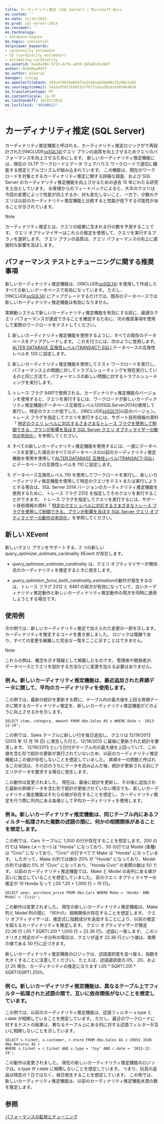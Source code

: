 ```yaml
---
title: カーディナリティ推定 (SQL Server) | Microsoft Docs
ms.custom: ''
ms.date: 11/24/2015
ms.prod: sql-server-2014
ms.reviewer: ''
ms.technology:
- database-engine
ms.topic: conceptual
helpviewer_keywords:
- cardinality estimator
- CE (cardinality estimator)
- estimating cardinality
ms.assetid: baa8a304-5713-4cfe-a699-345e819ce6df
author: MikeRayMSFT
ms.author: mikeray
manager: craigg
ms.openlocfilehash: 393c4f88f9ab60f3a25ddaab5bb091fb298e1e02
ms.sourcegitcommit: 3da2edf82763852cff6772a1a282ace3034b4936
ms.translationtype: MT
ms.contentlocale: ja-JP
ms.lasthandoff: 10/02/2018
ms.locfileid: "48200612"
---
```

# <a name="cardinality-estimation-sql-server"></a>カーディナリティ推定 (SQL Server)
  カーディナリティ推定機能と呼ばれる、カーディナリティ推定ロジックがで再設計された[!INCLUDE[ssSQL14](../../includes/sssql14-md.md)]クエリ プランの品質を向上させるためクエリのパフォーマンスを向上させるためにします。 新しいカーディナリティ推定機能には、現在の OLTP ワークロードとデータ ウェアハウス ワークロードで適切に機能する想定とアルゴリズムが組み込まれています。 この機能は、現在のワークロードを対象とするカーディナリティ推定に関する詳細な調査、および SQL Server のカーディナリティ推定機能を向上させるための過去 15 年にわたる研究を土台としています。 お客様からのフィードバックによると、大半のクエリは今回の変更によって性能が向上するか、何も変化しないこと、一方で、少数のクエリは以前のカーディナリティ推定機能と比較すると性能が低下する可能性があることが示されています。  
  
> [!NOTE]  
>  カーディナリティ推定とは、クエリの結果に含まれる行の数を予測することです。 クエリ オプティマイザーはこれらの推定を使用して、クエリを実行するプランを選択します。 クエリ プランの品質は、クエリ パフォーマンスの向上に直接的な影響を及ぼします。  
  
## <a name="performance-testing-and-tuning-recommendations"></a>パフォーマンス テストとチューニングに関する推奨事項  
 新しいカーディナリティ推定機能は、[!INCLUDE[ssSQL14](../../includes/sssql14-md.md)] を使用して作成したすべての新しいデータベースで有効になっています。 ただし、[!INCLUDE[ssSQL14](../../includes/sssql14-md.md)] にアップグレードするだけでは、既存のデータベースでは新しいカーディナリティ推定機能は有効になりません。  
  
 実稼動システムで新しいカーディナリティ推定機能を有効にする前に、最適なクエリ パフォーマンスが達成できることを確認するために、次の推奨事項を使用して実際のワークロードをテストしてください。  
  
1.  新しいカーディナリティ推定機能を使用するように、すべての既存のデータベースをアップグレードします。 これを行うには、次のように使用します。 [ALTER DATABASE 互換性レベル&#40;TRANSACT-SQL&#41; ](/sql/t-sql/statements/alter-database-transact-sql-compatibility-level)データベースの互換性レベルを 120 に設定します。  
  
2.  新しいカーディナリティ推定機能を使用してテスト ワークロードを実行し、パフォーマンス上の問題に対してトラブルシューティングを現在実行しているのと同じ方法で、パフォーマンスの新しい問題に対するトラブルシューティングを実行します。  
  
3.  トレース フラグ 9481で使用される、カーディナリティ推定機能のバージョンを使用すると、クエリを実行するには、ワークロードが新しいカーディナリティ推定機能(データベース互換性レベル120(SQLServer2014))使用して実行し、特定のクエリが低下した、[!INCLUDE[ssSQL11](../../includes/sssql11-md.md)]以前のバージョン。 トレース フラグを指定してクエリを実行するには、サポート技術情報の資料「 [特定のクエリ レベルに対応するさまざまなトレース フラグを使用して制御できる、プランが影響を及ぼす SQL Server クエリ オプティマイザーの動作の有効化](http://support.microsoft.com/kb/2801413)」を参照してください。  
  
4.  すべての新しいカーディナリティ推定機能を使用するには、一度にデータベースを変更した場合のすべてのデータベースの以前のカーディナリティ推定機能を使用を使用して[ALTER DATABASE 互換性レベル&#40;TRANSACT-SQL&#41; ](/sql/t-sql/statements/alter-database-transact-sql-compatibility-level)にデータベースの互換性レベルを 110 に設定します。  
  
5.  データベース互換性レベル 110 を使用してワークロードを実行し、新しいカーディナリティ推定機能を使用して特定のクエリをテストまたは実行しようとする場合は、SQL Server 2014 バージョンのカーディナリティ推定機能を使用するために、トレース フラグ 2312 を指定してそのクエリを実行することができます。  トレース フラグを指定してクエリを実行するには、サポート技術情報の資料「 [特定のクエリ レベルに対応するさまざまなトレース フラグを使用して制御できる、プランが影響を及ぼす SQL Server クエリ オプティマイザーの動作の有効化](http://support.microsoft.com/kb/2801413)」を参照してください。  
  
## <a name="new-xevents"></a>新しい XEvent  
 新しいクエリ プランをサポートする、2 つの新しい query_optimizer_estimate_cardinality XEvent が存在します。  
  
-   *query_optimizer_estimate_cardinality* は、クエリ オプティマイザーが関係式のカーディナリティを推定するときに発生します。  
  
-   *query_optimizer_force_both_cardinality_estimation*の動作が発生するのは、トレース フラグ 2312 と 9481 の両方が有効になっていて、古いカーディナリティ推定動作と新しいカーディナリティ推定動作の両方を同時に適用しようとする場合です。  
  
## <a name="examples"></a>使用例  
 次の例では、新しいカーディナリティ推定で加えられた変更の一部を示します。 カーディナリティを推定するコードを書き直しました。 ロジックは複雑であり、すべての変更を網羅した完全な一覧をここに示すことはできません。  
  
> [!NOTE]  
>  これらの例は、概念を示す情報として掲載したものです。 管理者や開発者が、データベースとクエリを設計する方法などに変更を加える必要はありません。  
  
### <a name="example-a-new-cardinality-estimates-use-an-average-cardinality-for-recently-added-ascending-data"></a>例 A。新しいカーディナリティ推定機能は、最近追加された昇順データに関して、平均のカーディナリティを使用します。  
 この例では、最新の統計を更新する際に、テーブル内の最大値を上回る昇順データに関するカーディナリティ推定を、新しいカーディナリティ推定機能がどのように向上させるかを示します。  
  
```  
SELECT item, category, amount FROM dbo.Sales AS s WHERE Date = '2013-12-19';  
```  
  
 この例では、Sales テーブルに新しい行を毎日追加し、クエリは 12/19/2013 (2013 年 12 月 19 日) に発生した行と、12/18/2013 に最後に更新された統計を要求します。 12/19/2013 という日付がテーブル内の最大値を上回っていて、この値を含む形で統計の更新が実行されていないため、以前のカーディナリティ推定機能はこの値が存在しないことを想定していました。 昇順キーの問題と呼ばれるこの状況は、その日のうちにデータを読み込んだ後、統計が更新される前にクエリがデータを要求する場合に発生します。  
  
 この動作は変更されました。 現在は、最後に統計を更新し、その後に追加された最新の昇順データを含む形で統計が更新されていない場合でも、新しいカーディナリティ推定機能はそれらの値が存在することを想定し、カーディナリティ推定を行う際に列内にある各値として平均カーディナリティを使用します。  
  
### <a name="example-b-new-cardinality-estimates-assume-filtered-predicates-on-the-same-table-have-some-correlation"></a>例 B。新しいカーディナリティ推定機能は、同じテーブル内にあるフィルター処理された複数の述語の間に、何かの相関関係があることを想定します。  
 この例では、Cars テーブルに 1,000 の行が存在することを想定します。200 の行では Make (メーカー) は "Honda" になっており、50 の行では Model (車種) は "Civic" になっており、"Civic" の行すべてで Make は "Honda" になっています。 したがって、Make の列では値の 20% が "Honda" になっており、Model の列では値の 5% が "Civic" になっており、"Honda Civic" の実際の数は 50 です。 以前のカーディナリティ推定機能では、Make と Model の各列にある値が互いに独立していることを想定していました。 前のクエリ オプティマイザーの推定が 10 Honda なって (.05 *.20 \* 1,000 行 = 10 行)。  
  
```  
SELECT year, purchase_price FROM dbo.Cars WHERE Make = 'Honda' AND Model = 'Civic';  
```  
  
 この動作は変更されました。 現在の新しいカーディナリティ推定機能は、Make 列と Model 列の間に *「何かの」* 相関関係が存在することを想定します。 クエリ オプティマイザーは、推定式に指数成分を追加することにより、以前の推定を超えるカーディナリティを推定します。 クエリ オプティマイザーが推定 22.36 行 (.05 * SQRT(.20) \* 1,000 行 = 22.36 行)、述語に一致します。 このシナリオと特定のデータ分布の場合は、クエリが返す 22.36 行という値は、実際の値である 50 行に近づきます。  
  
 新しいカーディナリティ推定機能のロジックは、述語選択度を並べ替え、指数を大きくすることに注意してください。 たとえば、述語選択度の.05、.20、および.25 場合、カーディナリティの推定になります (.05 * SQRT(.20) \* SQRT(SQRT(.25)))。  
  
### <a name="example-c-new-cardinality-estimates-assume-filtered-predicates-on-different-tables-are-independent"></a>例 C。新しいカーディナリティ推定機能は、異なるテーブル上でフィルター処理された述語の間で、互いに依存関係がないことを想定しています。  
 この例では、以前のカーディナリティ推定機能は、述語フィルター s.type と r.date が相関していることを想定しています。 ただし、最近のワークロードに対するテストの結果は、異なるテーブル上にある列に対する述語フィルターが互いに相関しないことを示しています。  
  
```  
SELECT s.ticket, s.customer, r.store FROM dbo.Sales AS s CROSS JOIN dbo.Returns AS r  
WHERE s.ticket = r.ticket AND s.type = 'toy' AND r.date = '2013-12-19';  
```  
  
 この動作は変更されました。 現在の新しいカーディナリティ推定機能のロジックは、s.type が r.date に相関しないことを想定しています。 つまり、玩具の返品は特定の 1 日ではなく、毎日発生することを想定しています。 この例では、新しいカーディナリティ推定機能は、以前のカーディナリティ推定機能未満の数を推定します。  
  
## <a name="see-also"></a>参照  
 [パフォーマンスの監視とチューニング](monitor-and-tune-for-performance.md)  
  
  
